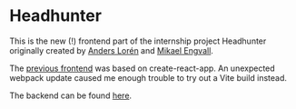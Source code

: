 # Headhunter

This is the new (!) frontend part of the internship project Headhunter originally created by [Anders Lorén](https://github.com/andersloren) and [Mikael Engvall](https://github.com/mikaelengvall).

The [previous frontend](https://github.com/andersloren/headhunter-frontend) was based on create-react-app. An unexpected webpack update caused me enough trouble to try out a Vite build instead.

The backend can be found [here](https://github.com/andersloren/headhunter).
